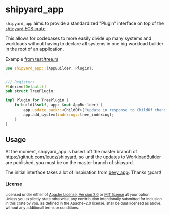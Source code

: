 # shipyard_app

`shipyard_app` aims to provide a standardized "Plugin" interface on top of the [`shipyard` ECS crate](https://github.com/leudz/shipyard).

This allows for codebases to more easily divide up many systems and workloads without having to declare all systems in one big workload builder in the root of an application.

Example [from test/tree.rs](https://github.com/storyai/shipyard_app/blob/master/src/test/tree.rs)

```rust
use shipyard_app::{AppBuilder, Plugin};
...

/// Registers
#[derive(Default)]
pub struct TreePlugin;

impl Plugin for TreePlugin {
    fn build(&self, app: &mut AppBuilder) {
        app.update_pack::<ChildOf>("update in response to ChildOf changes");
        app.add_system(indexing::tree_indexing);
    }
}
```

## Usage

At the moment, shipyard_app is based off the master branch of https://github.com/leudz/shipyard, so until the updates to WorkloadBuilder are published, you must be on the master branch of shipyard.

The initial interface takes a lot of inspiration from [bevy_app]. Thanks @cart!

[bevy_app]: https://github.com/bevyengine/bevy/tree/b925e22949ee1ca990dfc6a678d8e4636cae5271/crates/bevy_app

#### License

<sup>
Licensed under either of <a href="LICENSE-APACHE">Apache License, Version
2.0</a> or <a href="LICENSE-MIT">MIT license</a> at your option.
</sup>

<br>

<sub>
Unless you explicitly state otherwise, any contribution intentionally submitted
for inclusion in this crate by you, as defined in the Apache-2.0 license, shall
be dual licensed as above, without any additional terms or conditions.
</sub>
